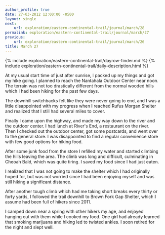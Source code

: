 ```yaml
---
author_profile: true
date: 27-03-2012 12:00:00 -0500
layout: single
next:
    url: exploration/eastern-continental-trail/journal/march/28
permalink: exploration/eastern-continental-trail/journal/march/27
previous:
    url: exploration/eastern-continental-trail/journal/march/26
title: March 27
---
```

{% include exploration/eastern-continental-trail/dayrow-finder.md %}
{% include exploration/eastern-continental-trail/daily-description.html %}

At my usual start time of just after sunrise, I packed up my things and got my hike going. I planned to reach the Nantahala Outdoor Center near noon. The terrain was not too drastically different from the normal wooded hills which I had been hiking for the past few days.

The downhill switchbacks felt like they were never going to end, and I was a little disappointed with my progress when I reached Rufus Morgan Shelter and realized that I still had several miles to cover.

Finally I came upon the highway, and made my way down to the river and the outdoor center. I had lunch at River's End, a restaurant on the river. Then I checked out the outdoor center, got some postcards, and went over to the general store. I was disappointed to find a regular convenience store with few good options for hiking food.

After some junk food from the store I refilled my water and started climbing the hills leaving the area. The climb was long and difficult, culminating in Cheoah Bald, which was quite tiring. I saved my food since I had just eaten.

I realized that I was not going to make the shelter which I had originally hoped for, but was not worried since I had been enjoying myself and was still hiking a significant distance.

After another tough climb which had me taking short breaks every thirty or forty yards, I followed the trail downhill to Brown Fork Gap Shelter, which I assume had been full of hikers since 2011.

I camped down near a spring with other hikers my age, and enjoyed hanging out with them while I cooked my food. One girl had already learned that smoking marijuana and hiking led to twisted ankles. I soon retired for the night and slept well.